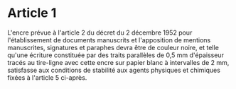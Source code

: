 # Article 1

L'encre prévue à l'article 2 du décret du 2 décembre 1952 pour l'établissement de documents manuscrits et l'apposition de mentions manuscrites, signatures et paraphes devra être de couleur noire, et telle qu'une écriture constituée par des traits parallèles de 0,5 mm d'épaisseur tracés au tire-ligne avec cette encre sur papier blanc à intervalles de 2 mm, satisfasse aux conditions de stabilité aux agents physiques et chimiques fixées à l'article 5 ci-après.
